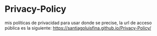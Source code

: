 # Privacy-Policy
mis políticas de privacidad para usar donde se precise, la url de acceso pública es la siguiente:
https://santiagoluisfina.github.io/Privacy-Policy/
